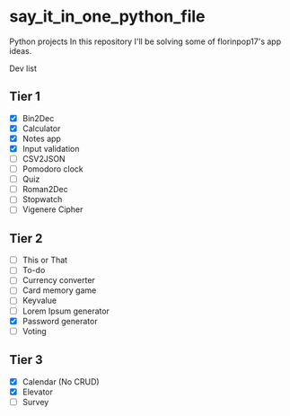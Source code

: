 # say_it_in_one_python_file

Python projects
In this repository I'll be solving some of florinpop17's app ideas.

Dev list

## Tier 1
- [x] Bin2Dec
- [x] Calculator
- [x] Notes app
- [x] Input validation
- [ ] CSV2JSON
- [ ] Pomodoro clock
- [ ] Quiz
- [ ] Roman2Dec
- [ ] Stopwatch
- [ ] Vigenere Cipher

## Tier 2
- [ ] This or That
- [ ] To-do
- [ ] Currency converter
- [ ] Card memory game
- [ ] Keyvalue
- [ ] Lorem Ipsum generator
- [x] Password generator
- [ ] Voting

## Tier 3
- [x] Calendar (No CRUD)
- [x] Elevator
- [ ] Survey
